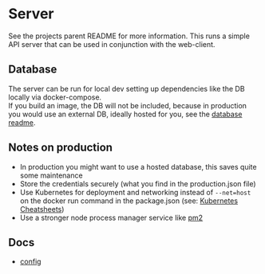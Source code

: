 # Server

See the projects parent README for more information.
This runs a simple API server that can be used in conjunction with the web-client.

## Database
The server can be run for local dev setting up dependencies like the DB locally via docker-compose.  
If you build an image, the DB will not be included, because in production you would use an external DB, ideally hosted for you, see the [database readme](../db/README.md).

## Notes on production
- In production you might want to use a hosted database, this saves quite some maintenance  
- Store the credentials securely (what you find in the production.json file)
- Use Kubernetes for deployment and networking instead of `--net=host` on the docker run command in the package.json (see: [Kubernetes Cheatsheets](https://github.com/ThibaultJanBeyer/cheatsheets/blob/master/kubernetes-cheatsheet.md))
- Use a stronger node process manager service like [pm2](https://pm2.keymetrics.io/)

## Docs

- [config](https://github.com/node-config/node-config)
